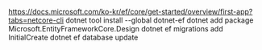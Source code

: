 ﻿https://docs.microsoft.com/ko-kr/ef/core/get-started/overview/first-app?tabs=netcore-cli
dotnet tool install --global dotnet-ef
dotnet add package Microsoft.EntityFrameworkCore.Design
dotnet ef migrations add InitialCreate
dotnet ef database update